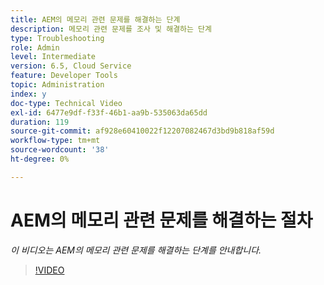 ```yaml
---
title: AEM의 메모리 관련 문제를 해결하는 단계
description: 메모리 관련 문제를 조사 및 해결하는 단계
type: Troubleshooting
role: Admin
level: Intermediate
version: 6.5, Cloud Service
feature: Developer Tools
topic: Administration
index: y
doc-type: Technical Video
exl-id: 6477e9df-f33f-46b1-aa9b-535063da65dd
duration: 119
source-git-commit: af928e60410022f12207082467d3bd9b818af59d
workflow-type: tm+mt
source-wordcount: '38'
ht-degree: 0%

---
```


# AEM의 메모리 관련 문제를 해결하는 절차

*이 비디오는 AEM의 메모리 관련 문제를 해결하는 단계를 안내합니다.*

>[!VIDEO](https://video.tv.adobe.com/v/335473?quality=12&learn=on)
